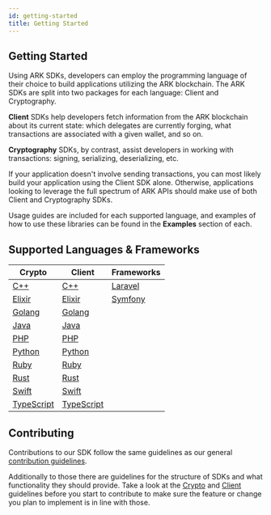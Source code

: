 ```yaml
---
id: getting-started
title: Getting Started
---
```


## Getting Started

Using ARK SDKs, developers can employ the programming language of their choice to build applications utilizing the ARK blockchain. The ARK SDKs are split into two packages for each language: Client and Cryptography.

**Client** SDKs help developers fetch information from the ARK blockchain about its current state: which delegates are currently forging, what transactions are associated with a given wallet, and so on.

**Cryptography** SDKs, by contrast, assist developers in working with transactions: signing, serializing, deserializing, etc.

If your application doesn't involve sending transactions, you can most likely build your application using the Client SDK alone. Otherwise, applications looking to leverage the full spectrum of ARK APIs should make use of both Client and Cryptography SDKs.

Usage guides are included for each supported language, and examples of how to use these libraries can be found in the **Examples** section of each.

## Supported Languages & Frameworks

| Crypto                                           | Client                                           | Frameworks                         |
| ------------------------------------------------ | ------------------------------------------------ | ---------------------------------- |
| [C++](/c++/crypto/getting-started)               | [C++](/c++/client/getting-started)               | [Laravel](/php/frameworks/laravel) |
| [Elixir](/elixir/crypto/getting-started)         | [Elixir](/elixir/client/getting-started)         | [Symfony](/php/frameworks/symfony) |
| [Golang](/golang/crypto/getting-started)         | [Golang](/golang/client/getting-started)         |                                    |
| [Java](/java/crypto/getting-started)             | [Java](/java/client/getting-started)             |                                    |
| [PHP](/php/crypto/getting-started)               | [PHP](/php/client/getting-started)               |                                    |
| [Python](/python/crypto/getting-started)         | [Python](/python/client/getting-started)         |                                    |
| [Ruby](/ruby/crypto/getting-started)             | [Ruby](/ruby/client/getting-started)             |                                    |
| [Rust](/rust/crypto/getting-started)             | [Rust](/rust/client/getting-started)             |                                    |
| [Swift](/swift/crypto/getting-started)           | [Swift](/swift/client/getting-started)           |                                    |
| [TypeScript](/typescript/crypto/getting-started) | [TypeScript](/typescript/client/getting-started) |                                    |

## Contributing

Contributions to our SDK follow the same guidelines as our general [contribution guidelines](https://docs.ark.io/guidebook/contribution-guidelines/contributing.html).

Additionally to those there are guidelines for the structure of SDKs and what functionality they should provide. Take a look at the [Crypto](/guidelines/crypto) and [Client](/guidelines/client) guidelines before you start to contribute to make sure the feature or change you plan to implement is in line with those.
